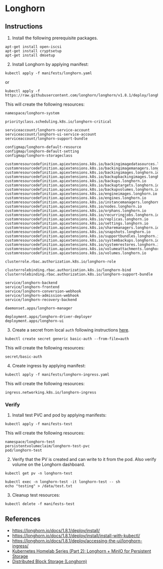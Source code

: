 # Longhorn

## Instructions

1. Install the following prerequisite packages.
```
apt-get install open-iscsi
apt-get install cryptsetup
apt-get install dmsetup
```

2. Install Longhorn by applying manifest:
```
kubectl apply -f manifests/longhorn.yaml
```

or 

```
kubectl apply -f https://raw.githubusercontent.com/longhorn/longhorn/v1.8.1/deploy/longhorn.yaml
```

This will create the following resources:
```
namespace/longhorn-system

priorityclass.scheduling.k8s.io/longhorn-critical

serviceaccount/longhorn-service-account
serviceaccount/longhorn-ui-service-account
serviceaccount/longhorn-support-bundle

configmap/longhorn-default-resource
configmap/longhorn-default-setting
configmap/longhorn-storageclass

customresourcedefinition.apiextensions.k8s.io/backingimagedatasources.longhorn.io
customresourcedefinition.apiextensions.k8s.io/backingimagemanagers.longhorn.io
customresourcedefinition.apiextensions.k8s.io/backingimages.longhorn.io
customresourcedefinition.apiextensions.k8s.io/backupbackingimages.longhorn.io
customresourcedefinition.apiextensions.k8s.io/backups.longhorn.io
customresourcedefinition.apiextensions.k8s.io/backuptargets.longhorn.io
customresourcedefinition.apiextensions.k8s.io/backupvolumes.longhorn.io
customresourcedefinition.apiextensions.k8s.io/engineimages.longhorn.io
customresourcedefinition.apiextensions.k8s.io/engines.longhorn.io
customresourcedefinition.apiextensions.k8s.io/instancemanagers.longhorn.io
customresourcedefinition.apiextensions.k8s.io/nodes.longhorn.io
customresourcedefinition.apiextensions.k8s.io/orphans.longhorn.io
customresourcedefinition.apiextensions.k8s.io/recurringjobs.longhorn.io
customresourcedefinition.apiextensions.k8s.io/replicas.longhorn.io
customresourcedefinition.apiextensions.k8s.io/settings.longhorn.io
customresourcedefinition.apiextensions.k8s.io/sharemanagers.longhorn.io
customresourcedefinition.apiextensions.k8s.io/snapshots.longhorn.io
customresourcedefinition.apiextensions.k8s.io/supportbundles.longhorn.io
customresourcedefinition.apiextensions.k8s.io/systembackups.longhorn.io
customresourcedefinition.apiextensions.k8s.io/systemrestores.longhorn.io
customresourcedefinition.apiextensions.k8s.io/volumeattachments.longhorn.io
customresourcedefinition.apiextensions.k8s.io/volumes.longhorn.io

clusterrole.rbac.authorization.k8s.io/longhorn-role

clusterrolebinding.rbac.authorization.k8s.io/longhorn-bind
clusterrolebinding.rbac.authorization.k8s.io/longhorn-support-bundle

service/longhorn-backend
service/longhorn-frontend
service/longhorn-conversion-webhook
service/longhorn-admission-webhook
service/longhorn-recovery-backend

daemonset.apps/longhorn-manager

deployment.apps/longhorn-driver-deployer
deployment.apps/longhorn-ui
```

3. Create a secret from local `auth` following instructions [here](https://longhorn.io/docs/1.8.1/deploy/accessing-the-ui/longhorn-ingress/).
```
kubectl create secret generic basic-auth --from-file=auth
```

This will create the following resources:
```
secret/basic-auth
```

4. Create ingress by applying manifest:
```
kubectl apply -f manifests/longhorn-ingress.yaml
```

This will create the following resources:
```
ingress.networking.k8s.io/longhorn-ingress
```

### Verify

1. Install test PVC and pod by applying manifests:
```
kubectl apply -f manifests-test
```

This will create the following resources:
```
namespace/longhorn-test
persistentvolumeclaim/longhorn-test-pvc
pod/longhorn-test
```

2. Verify that the PV is created and can write to it from the pod. Also verify volume on the Longhorn dashboard.
```
kubectl get pv -n longhorn-test

kubectl exec -n longhorn-test -it longhorn-test -- sh
echo "testing" > /data/test.txt
```

3. Cleanup test resources:
```
kubectl delete -f manifests-test
```

## References

- https://longhorn.io/docs/1.8.1/deploy/install/
- https://longhorn.io/docs/1.8.1/deploy/install/install-with-kubectl/
- https://longhorn.io/docs/1.8.1/deploy/accessing-the-ui/longhorn-ingress/
- [Kubernetes Homelab Series (Part 2): Longhorn + MinIO for Persistent Storage](https://pdelarco.medium.com/kubernetes-homelab-series-part-2-longhorn-minio-for-persistent-storage-7f65e0bfbbb8)
- [Distributed Block Storage (Longhorn)](https://picluster.ricsanfre.com/docs/longhorn/)
